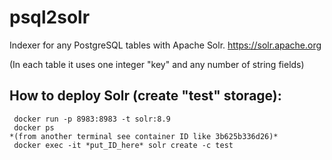 # psql2solr
Indexer for any PostgreSQL tables with Apache Solr.
https://solr.apache.org

(In each table it uses one integer "key" and any number of string fields)

## How to deploy Solr (create "test" storage):
```
 docker run -p 8983:8983 -t solr:8.9
 docker ps  
*(from another terminal see container ID like 3b625b336d26)*
 docker exec -it *put_ID_here* solr create -c test
```
